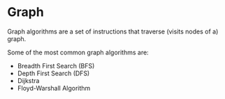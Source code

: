 # Graph
Graph algorithms are a set of instructions that traverse (visits nodes of a) graph.

Some of the most common graph algorithms are:
- Breadth First Search (BFS)
- Depth First Search (DFS)
- Dijkstra 
- Floyd-Warshall Algorithm

